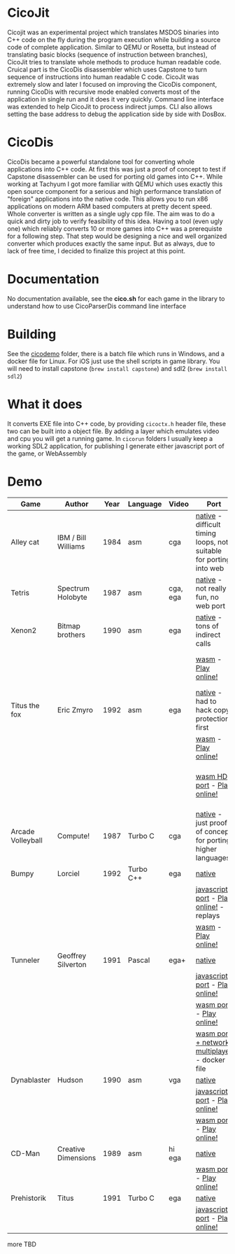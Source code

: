 # CicoJit

Cicojit was an experimental project which translates MSDOS binaries into C++ code on the fly during the program execution while building a source code of complete application. Similar to QEMU or Rosetta, but instead of translating basic blocks (sequence of instruction between branches), CicoJit tries to translate whole methods to produce human readable code. Cruical part is the CicoDis disassembler which uses Capstone to turn sequence of instructions into human readable C code. CicoJit was extremely slow and later I focused on improving the CicoDis component, running CicoDis with recursive mode enabled converts most of the application in single run and it does it very quickly. Command line interface was extended to help CicoJit to process indirect jumps. CLI also allows setting the base address to debug the application side by side with DosBox. 

# CicoDis

CicoDis became a powerful standalone tool for converting whole applications into C++ code. At first this was just a proof of concept to test if Capstone disassembler can be used for porting old games into C++. While working at Tachyum I got more familiar with QEMU which uses exactly this open source component for a serious and high performance translation of "foreign" applications into the native code. This allows you to run x86 applications on modern ARM based computers at pretty decent speed. Whole converter is written as a single ugly cpp file. The aim was to do a quick and dirty job to verify feasibility of this idea. Having a tool (even ugly one) which reliably converts 10 or more games into C++ was a prerequiste for a following step. That step would be designing a nice and well organized converter which produces exactly the same input. But as always, due to lack of free time, I decided to finalize this project at this point. 

# Documentation

No documentation available, see the **cico.sh** for each game in the library to understand how to use CicoParserDis command line interface

# Building

See the [cicodemo](cicodemo) folder, there is a batch file which runs in Windows, and a docker file for Linux. For iOS just use the shell scripts in game library. You will need to install capstone (`brew install capstone`) and sdl2 (`brew install sdl2`)

# What it does                                                                                                       
It converts EXE file into C++ code, by providing `cicoctx.h` header file, these two can be built into a object file. By adding a layer which emulates video and cpu you will get a running game. In `cicorun` folders I usually keep a working SDL2 application, for publishing I generate either javascript port of the game, or WebAssembly

# Demo

| Game | Author | Year | Language | Video | Port | Controls |
|------|--------|------|----------|-------|------|----------|
| Alley cat | IBM / Bill Williams | 1984 | asm | cga | [native](./gameslib/alleycat/cicorun) - difficult timing loops, not suitable for porting into web | |
| Tetris | Spectrum Holobyte | 1987 | asm | cga, ega | [native](gameslib/tetris/cicorun/)  - not really fun, no web port | |
| Xenon2 | Bitmap brothers | 1990 | asm | ega | [native](gameslib/xenon2/cicorun/)  - tons of indirect calls | |
| | | | | | [wasm](gameslib/xenon2/wasm/build) - [Play online!](https://rawgit.valky.eu/gabonator/Projects/refs/heads/master/CicoJit/gamelib/xenon2/wasm/build/index.html)  | Touch / arrow keys, space |
| Titus the fox | Eric Zmyro | 1992 | asm | ega | [native](gameslib/fox/cicorun) - had to hack copy protection first | |
| | | | | | [wasm](gameslib/fox/wasm/build) - [Play online!](https://rawgit.valky.eu/gabonator/Projects/refs/heads/master/CicoJit/gamelib/fox/wasm/build/fox.html) | arrow keys, space |
| | | | | | [wasm HD port](gameslib/fox/wasm/build) - [Play online!](https://rawgit.valky.eu/gabonator/Projects/refs/heads/master/CicoJit/gamelib/fox/wasmhd/build/fox.html) | arrow keys, space (A, B - demo]  |
| Arcade Volleyball | Compute! | 1987 | Turbo C | cga | [native](gameslib/arcadevolleyball/cicorun) - just proof of concept for porting higher languages | |
| Bumpy | Lorciel | 1992 | Turbo C++ | ega | [native](gameslib/bumpy/cicorun)  | |
| | | | | | [javascript port](gameslib/bumpy/js) - [Play online!](https://rawgit.valky.eu/gabonator/Projects/refs/heads/master/CicoJit/gamelib/bumpy/js/bumpy.html) - replays | arrow keys, space |
| | | | | | [wasm](gameslib/bumpy/wasm/build) - [Play online!](https://rawgit.valky.eu/gabonator/Projects/refs/heads/master/CicoJit/gamelib/bumpy/wasm/build/bumpy.html) | arrow keys, space |
| Tunneler | Geoffrey Silverton | 1991 | Pascal | ega+ | [native](gameslib/tunneler/cicorun)  | |
| | | | | | [javascript port](gameslib/tunneler/js) - [Play online!](https://rawgit.valky.eu/gabonator/Projects/refs/heads/master/CicoJit/gamelib/tunneler/js/tunneler.html) | asdf, arrow keys |
| | | | | | [wasm port](gameslib/tunneler/wasm) - [Play online!](https://rawgit.valky.eu/gabonator/Projects/refs/heads/master/CicoJit/gamelib/tunneler/wasm/build/tunneler.html) | asdf, arrow keys |
| | | | | | [wasm port + network multiplayer](gameslib/tunneler/netplay) - docker file | |
| Dynablaster | Hudson | 1990 | asm | vga | [native](gameslib/dynablaster/cicorun) | |
| | | | | | [javascript port](gameslib/dynablaster/js) - [Play online!](https://rawgit.valky.eu/gabonator/Projects/refs/heads/master/CicoJit/gamelib/dynablaster/js/dynablaster.html) | |
| | | | | | [wasm port](gameslib/dynablaster/wasm) - [Play online!](https://rawgit.valky.eu/gabonator/Projects/refs/heads/master/CicoJit/gamelib/dynablaster/wasm/build/dynablaster.html) | |
| CD-Man | Creative Dimensions | 1989 | asm | hi ega | [native](gameslib/cdman/cicorun) | |
| | | | | | [wasm port](gameslib/cdman/wasm) - [Play online!](https://rawgit.valky.eu/gabonator/Projects/refs/heads/master/CicoJit/gamelib/cdman/wasm/build/dynablaster.html) | arrow keys, (D - demo]  |
| Prehistorik | Titus | 1991 | Turbo C | ega | [native](gameslib/prehistorik/cicorun) | |
| | | | | | [javascript port](gameslib/prehistorik/js) - [Play online!](https://rawgit.valky.eu/gabonator/Projects/refs/heads/master/CicoJit/gamelib/prehistorik/js/index.html) | arrow keys |

more TBD
